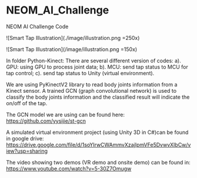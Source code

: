 # NEOM_AI_Challenge

NEOM AI Challenge Code

![Smart Tap Illustration](./image/illustration.png =250x)

![Smart Tap Illustration](/image/illustration.png =150x)


In folder Python-Kinect: There are several different version of codes: a). GPU: using GPU to process joint data; b). MCU: send tap status to MCU for tap control; c). send tap status to Unity (virtual environment).

We are using PyKinectV2 library to read body joints information from a Kinect sensor. A trained GCN (graph convolutional network) is used to classify the body joints information and the classified result will indicate the on/off of the tap.

The GCN model we are using can be found here:
https://github.com/yysijie/st-gcn

A simulated virtual environment project (using Unity 3D in C#)can be found in google drive: 
https://drive.google.com/file/d/1soYIrwCWAmmvXzajIpmVFe5DvwvXIbCw/view?usp=sharing

The video showing two demos (VR demo and onsite demo) can be found in: 
https://www.youtube.com/watch?v=5-30Z7Omugw

